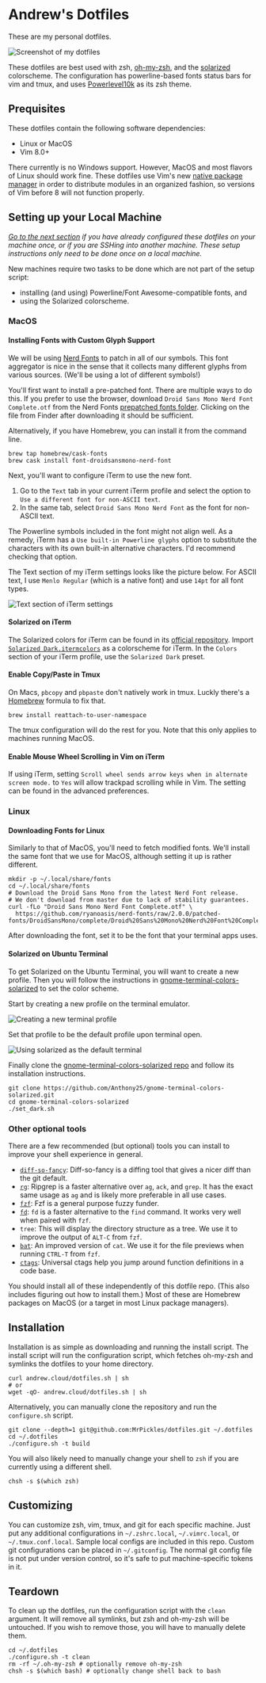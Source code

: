 # Andrew's Dotfiles

These are my personal dotfiles.

![Screenshot of my dotfiles](.images/screenshot.png)

These dotfiles are best used with zsh, [oh-my-zsh][oh-my-zsh], and the
[solarized][solarized] colorscheme.
The configuration has powerline-based fonts status bars for vim and tmux, and
uses [Powerlevel10k][powerlevel10k] as its zsh theme.

## Prequisites

These dotfiles contain the following software dependencies:

* Linux or MacOS
* Vim 8.0+

There currently is no Windows support.
However, MacOS and most flavors of Linux should work fine.
These dotfiles use Vim's new [native package manager][vim8] in order to
distribute modules in an organized fashion, so versions of Vim before 8 will not
function properly.

## Setting up your Local Machine

_[Go to the next section](#installation) if you have already configured these
dotfiles on your machine once, or if you are SSHing into another machine.
These setup instructions only need to be done once on a local machine._

New machines require two tasks to be done which are not part of the setup
script:

* installing (and using) Powerline/Font Awesome-compatible fonts, and
* using the Solarized colorscheme.

### MacOS

#### Installing Fonts with Custom Glyph Support

We will be using [Nerd Fonts][nerd-fonts] to patch in all of our symbols.
This font aggregator is nice in the sense that it collects many different glyphs
from various sources.
(We'll be using a lot of different symbols!)

You'll first want to install a pre-patched font.
There are multiple ways to do this.
If you prefer to use the browser, download `Droid Sans Mono Nerd Font
Complete.otf` from the Nerd Fonts [prepatched fonts folder][prepatched].
Clicking on the file from Finder after downloading it should be sufficient.

Alternatively, if you have Homebrew, you can install it from the command line.

```shell
brew tap homebrew/cask-fonts
brew cask install font-droidsansmono-nerd-font
```

Next, you'll want to configure iTerm to use the new font.

1. Go to the `Text` tab in your current iTerm profile and select the option to
   `Use a different font for non-ASCII text`.
2. In the same tab, select `Droid Sans Mono Nerd Font` as the font for non-ASCII
   text.

The Powerline symbols included in the font might not align well.
As a remedy, iTerm has a `Use built-in Powerline glyphs` option to substitute
the characters with its own built-in alternative characters.
I'd recommend checking that option.

The Text section of my iTerm settings looks like the picture below.
For ASCII text, I use `Menlo Regular` (which is a native font) and use `14pt`
for all font types.

![Text section of iTerm settings](.images/iterm_options.png)

#### Solarized on iTerm

The Solarized colors for iTerm can be found in its
[official repository][solarized-repo].
Import [`Solarized Dark.itermcolors`][itermcolors] as a colorscheme for iTerm.
In the `Colors` section of your iTerm profile, use the `Solarized Dark` preset.

#### Enable Copy/Paste in Tmux

On Macs, `pbcopy` and `pbpaste` don't natively work in tmux.
Luckly there's a [Homebrew][homebrew] formula to fix that.

```shell
brew install reattach-to-user-namespace
```

The tmux configuration will do the rest for you.
Note that this only applies to machines running MacOS.

#### Enable Mouse Wheel Scrolling in Vim on iTerm

If using iTerm, setting `Scroll wheel sends arrow keys when in alternate screen
mode.` to `Yes` will allow trackpad scrolling while in Vim.
The setting can be found in the advanced preferences.

### Linux

#### Downloading Fonts for Linux

Similarly to that of MacOS, you'll need to fetch modified fonts.
We'll install the same font that we use for MacOS, although setting it up is
rather different.

```shell
mkdir -p ~/.local/share/fonts
cd ~/.local/share/fonts
# Download the Droid Sans Mono from the latest Nerd Font release.
# We don't download from master due to lack of stability guarantees.
curl -fLo "Droid Sans Mono Nerd Font Complete.otf" \
  https://github.com/ryanoasis/nerd-fonts/raw/2.0.0/patched-fonts/DroidSansMono/complete/Droid%20Sans%20Mono%20Nerd%20Font%20Complete.otf
```

After downloading the font, set it to be the font that your terminal apps uses.

#### Solarized on Ubuntu Terminal

To get Solarized on the Ubuntu Terminal, you will want to create a new profile.
Then you will follow the instructions in
[gnome-terminal-colors-solarized][gnome-terminal-colors-solarized] to set the
color scheme.

Start by creating a new profile on the terminal emulator.

![Creating a new terminal profile](.images/new_profile.png)

Set that profile to be the default profile upon terminal open.

![Using solarized as the default terminal](.images/new_terminal.png)

Finally clone the
[gnome-terminal-colors-solarized repo][gnome-terminal-colors-solarized] and
follow its installation instructions.

```shell
git clone https://github.com/Anthony25/gnome-terminal-colors-solarized.git
cd gnome-terminal-colors-solarized
./set_dark.sh
```

### Other optional tools

There are a few recommended (but optional) tools you can install to improve your
shell experience in general.

* [`diff-so-fancy`][diff-so-fancy]: Diff-so-fancy is a diffing tool that gives a
  nicer diff than the git default.
* [`rg`][rg]: Ripgrep is a faster alternative over `ag`, `ack`, and `grep`.
  It has the exact same usage as `ag` and is likely more preferable in all use
  cases.
* [`fzf`][fzf]: Fzf is a general purpose fuzzy funder.
* [`fd`][fd]: `fd` is a faster alternative to the `find` command.
  It works very well when paired with `fzf`.
* `tree`: This will display the directory structure as a tree. We use it to
  improve the output of `ALT-C` from `fzf`.
* [`bat`][bat]: An improved version of `cat`. We use it for the file previews
  when running `CTRL-T` from `fzf`.
* [`ctags`][universal-ctags]: Universal ctags help you jump around function
  definitions in a code base.

You should install all of these independently of this dotfile repo.
(This also includes figuring out how to install them.)
Most of these are Homebrew packages on MacOS (or a target in most Linux package
managers).

## Installation

Installation is as simple as downloading and running the install script.
The install script will run the configuration script, which fetches oh-my-zsh
and symlinks the dotfiles to your home directory.

```shell
curl andrew.cloud/dotfiles.sh | sh
# or
wget -qO- andrew.cloud/dotfiles.sh | sh
```

Alternatively, you can manually clone the repository and run the `configure.sh`
script.

```shell
git clone --depth=1 git@github.com:MrPickles/dotfiles.git ~/.dotfiles
cd ~/.dotfiles
./configure.sh -t build
```

You will also likely need to manually change your shell to `zsh` if you are
currently using a different shell.

```shell
chsh -s $(which zsh)
```

## Customizing

You can customize zsh, vim, tmux, and git for each specific machine.
Just put any additional configurations in `~/.zshrc.local`, `~/.vimrc.local`,
or `~/.tmux.conf.local`.
Sample local configs are included in this repo.
Custom git configurations can be placed in `~/.gitconfig`.
The normal git config file is not put under version control, so it's safe to put
machine-specific tokens in it.

## Teardown

To clean up the dotfiles, run the configuration script with the `clean`
argument.
It will remove all symlinks, but zsh and oh-my-zsh will be untouched.
If you wish to remove those, you will have to manually delete them.

```shell
cd ~/.dotfiles
./configure.sh -t clean
rm -rf ~/.oh-my-zsh # optionally remove oh-my-zsh
chsh -s $(which bash) # optionally change shell back to bash
```

[solarized]: <http://ethanschoonover.com/solarized>
[homebrew]: <http://brew.sh/>
[vim8]: <https://github.com/vim/vim/blob/753289f9bf71c0528f00d803a39d017184640e9d/runtime/doc/version8.txt>
[oh-my-zsh]: <https://github.com/robbyrussell/oh-my-zsh>
[diff-so-fancy]: <https://github.com/so-fancy/diff-so-fancy>
[nerd-fonts]: <https://github.com/ryanoasis/nerd-fonts>
[prepatched]: <https://github.com/ryanoasis/nerd-fonts/blob/master/patched-fonts/DroidSansMono/complete/Droid%20Sans%20Mono%20Nerd%20Font%20Complete.otf>
[gnome-terminal-colors-solarized]: <https://github.com/Anthony25/gnome-terminal-colors-solarized>
[solarized-repo]: <https://github.com/altercation/solarized>
[rg]: <https://github.com/BurntSushi/ripgrep>
[fd]: <https://github.com/sharkdp/fd>
[fzf]: <https://github.com/junegunn/fzf>
[bat]: <https://github.com/sharkdp/bat>
[universal-ctags]: <https://github.com/universal-ctags/ctags>
[itermcolors]: <https://raw.githubusercontent.com/altercation/solarized/e40cd4130e2a82f9b03ada1ca378b7701b1a9110/iterm2-colors-solarized/Solarized%20Dark.itermcolors>
[powerlevel10k]: <https://github.com/romkatv/powerlevel10k>
